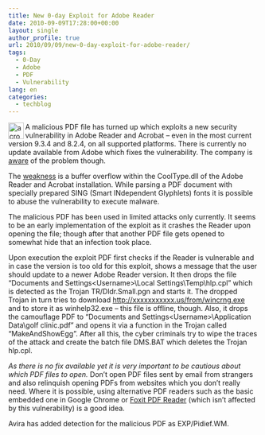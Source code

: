 ```yaml
---
title: New 0-day Exploit for Adobe Reader
date: 2010-09-09T17:28:00+00:00
layout: single
author_profile: true
url: 2010/09/09/new-0-day-exploit-for-adobe-reader/
tags:
  - 0-Day
  - Adobe
  - PDF
  - Vulnerability
lang: en
categories: 
  - techblog
---
```

[<img title="acrobat_logo" border="0" alt="acrobat_logo" align="left" src="http://lh4.ggpht.com/_vaUVXcmC3OI/TIkSHi7QBoI/AAAAAAAACcU/mtlxoD9vjl0/acrobat_logo_thumb%5B1%5D.png?imgmax=800" width="31" height="33" />](http://lh3.ggpht.com/_vaUVXcmC3OI/TIkR6RY4OsI/AAAAAAAACcQ/4ISYvjbcvWg/s1600-h/acrobat_logo%5B3%5D.png)A malicious PDF file has turned up which exploits a new security vulnerability in Adobe Reader and Acrobat – even in the most current version 9.3.4 and 8.2.4, on all supported platforms. There is currently no update available from Adobe which fixes the vulnerability. The company is [aware](http://www.adobe.com/support/security/advisories/apsa10-02.html) of the problem though.

The [weakness](http://www.vupen.com/english/advisories/2010/2331) is a buffer overflow within the CoolType.dll of the Adobe Reader and Acrobat installation. While parsing a PDF document with specially prepared SING (Smart INdependent Glyphlets) fonts it is possible to abuse the vulnerability to execute malware.

The malicious PDF has been used in limited attacks only currently. It seems to be an early implementation of the exploit as it crashes the Reader upon opening the file; though after that another PDF file gets opened to somewhat hide that an infection took place.

Upon execution the exploit PDF first checks if the Reader is vulnerable and in case the version is too old for this exploit, shows a message that the user should update to a newer Adobe Reader version. It then drops the file “Documents and Settings\<Username>\Local Settings\Temp\hlp.cpl” which is detected as the Trojan TR/Dldr.Small.pgn and starts it. The dropped Trojan in turn tries to download http://xxxxxxxxxxx.us/from/wincrng.exe and to store it as winhelp32.exe – this file is offline, though. Also, it drops the camouflage PDF to “Documents and Settings\<Username>\Application Data\golf clinic.pdf” and opens it via a function in the Trojan called “MakeAndShowEgg”. After all this, the cyber criminals try to wipe the traces of the attack and create the batch file DMS.BAT which deletes the Trojan hlp.cpl.

_As there is no fix available yet it is very important to be cautious about which PDF files to open._ Don’t open PDF files sent by email from strangers and also relinquish opening PDFs from websites which you don’t really need. Where it is possible, using alternative PDF readers such as the basic embedded one in Google Chrome or [Foxit PDF Reader](http://www.foxitsoftware.com/pdf/reader/addons.php) (which isn’t affected by this vulnerability) is a good idea.

Avira has added detection for the malicious PDF as EXP/Pidief.WM.